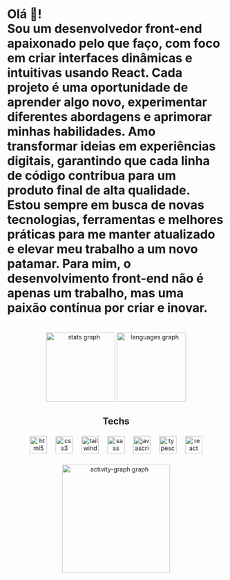 <h1 align="left">Olá 👋!<br>Sou um desenvolvedor front-end apaixonado pelo que faço, com foco em criar interfaces dinâmicas e intuitivas usando React. Cada projeto é uma oportunidade de aprender algo novo, experimentar diferentes abordagens e aprimorar minhas habilidades. Amo transformar ideias em experiências digitais, garantindo que cada linha de código contribua para um produto final de alta qualidade. Estou sempre em busca de novas tecnologias, ferramentas e melhores práticas para me manter atualizado e elevar meu trabalho a um novo patamar. Para mim, o desenvolvimento front-end não é apenas um trabalho, mas uma paixão contínua por criar e inovar.</h1>

###

<br clear="both">

<div align="center">
  <img src="https://github-readme-stats.vercel.app/api?username=pedroqueblas&hide_title=false&hide_rank=false&show_icons=true&include_all_commits=true&count_private=true&disable_animations=false&theme=aura&locale=en&hide_border=false&order=1" height="160" alt="stats graph"  />
  <img src="https://github-readme-stats.vercel.app/api/top-langs?username=pedroqueblas&locale=en&hide_title=false&layout=compact&card_width=320&langs_count=10&theme=aura&hide_border=false&order=2" height="160" alt="languages graph"  />
  <h2 align="center">Techs</h2>

###

<div align="center">
  <img src="https://cdn.jsdelivr.net/gh/devicons/devicon/icons/html5/html5-original.svg" height="40" alt="html5 logo"  />
  <img width="12" />
  <img src="https://cdn.jsdelivr.net/gh/devicons/devicon/icons/css3/css3-original.svg" height="40" alt="css3 logo"  />
  <img width="12" />
  <img src="https://cdn.jsdelivr.net/gh/devicons/devicon/icons/tailwindcss/tailwindcss-original-wordmark.svg" height="40" alt="tailwindcss logo"  />
  <img width="12" />
  <img src="https://cdn.jsdelivr.net/gh/devicons/devicon/icons/sass/sass-original.svg" height="40" alt="sass logo"  />
  <img width="12" />
  <img src="https://cdn.jsdelivr.net/gh/devicons/devicon/icons/javascript/javascript-original.svg" height="40" alt="javascript logo"  />
  <img width="12" />
  <img src="https://cdn.jsdelivr.net/gh/devicons/devicon/icons/typescript/typescript-original.svg" height="40" alt="typescript logo"  />
  <img width="12" />
  <img src="https://cdn.jsdelivr.net/gh/devicons/devicon/icons/react/react-original.svg" height="40" alt="react logo"  />
</div>

###
  <img src="https://github-readme-activity-graph.vercel.app/graph?username=pedroqueblas&radius=16&theme=tokyo-night&area=true&order=5&hide_border=false&hide_title=false" height="250" alt="activity-graph graph"  />
</div>

###
